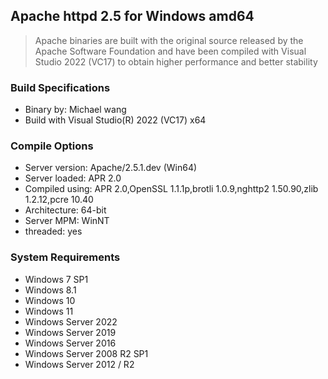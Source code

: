 ## Apache httpd 2.5 for Windows amd64
> Apache binaries are built with the original source released by the Apache Software Foundation and have been compiled with Visual Studio 2022 (VC17) to obtain higher performance and better stability

### Build Specifications
* Binary by: Michael wang
* Build with Visual Studio(R) 2022 (VC17) x64

### Compile Options
* Server version: Apache/2.5.1.dev (Win64)
* Server loaded:  APR 2.0
* Compiled using: APR 2.0,OpenSSL 1.1.1p,brotli 1.0.9,nghttp2 1.50.90,zlib 1.2.12,pcre 10.40
* Architecture:   64-bit
* Server MPM:     WinNT
*   threaded:     yes 


### System Requirements
* Windows 7 SP1
* Windows 8.1
* Windows 10
* Windows 11
* Windows Server 2022
* Windows Server 2019
* Windows Server 2016
* Windows Server 2008 R2 SP1
* Windows Server 2012 / R2
